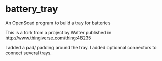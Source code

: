 # battery_tray
An OpenScad program to build a tray for batteries 

This is a fork from a project by Walter published in http://www.thingiverse.com/thing:48235

I added a pad/ padding around the tray.
I added optionnal connectors to connect several trays.
